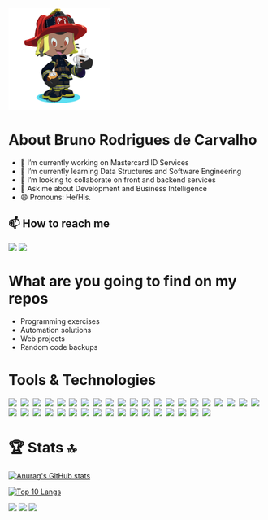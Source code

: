 <img
  src="octocat-1678629653916.png"
  alt="Bruno, the Firefighter."
  title="Bruno, the Firefighter."
  style="display: inline-block; margin: 0 auto; width: 200px">


# About Bruno Rodrigues de Carvalho
- 🔭 I’m currently working on Mastercard ID Services
- 🌱 I’m currently learning Data Structures and Software Engineering
- 👯 I’m looking to collaborate on front and backend services
- 💬 Ask me about Development and Business Intelligence
- 😄 Pronouns: He/His.



## 📫 How to reach me
<div>
  <a href="https://instagram.com/bcarva13" target="_blank"><img src="https://img.shields.io/badge/-Instagram-%23E4405F?style=for-the-badge&logo=instagram&logoColor=white" target="_blank"></a>
  <a href="https://www.linkedin.com/in/brunorodriguesdecarvalho" target="_blank"><img src="https://img.shields.io/badge/-LinkedIn-%230077B5?style=for-the-badge&logo=linkedin&logoColor=white" target="_blank"></a>   
</div>



# What are you going to find on my repos
- Programming exercises
- Automation solutions
- Web projects
- Random code backups



# Tools & Technologies         
<img style="width: 50px" src="https://cdn.jsdelivr.net/gh/devicons/devicon/icons/amazonwebservices/amazonwebservices-plain-wordmark.svg" />&nbsp; 
<img style="width: 50px" src="https://cdn.jsdelivr.net/gh/devicons/devicon/icons/android/android-plain-wordmark.svg" />&nbsp; 
<img style="width: 50px" src="https://cdn.jsdelivr.net/gh/devicons/devicon/icons/androidstudio/androidstudio-plain.svg" />&nbsp; 
<img style="width: 50px" src="https://cdn.jsdelivr.net/gh/devicons/devicon/icons/angularjs/angularjs-plain.svg" />&nbsp; 
<img style="width: 50px" src="https://cdn.jsdelivr.net/gh/devicons/devicon/icons/azure/azure-original.svg" />&nbsp; 
<img style="width: 50px" src="https://cdn.jsdelivr.net/gh/devicons/devicon/icons/bootstrap/bootstrap-original.svg" />&nbsp; 
<img style="width: 50px" src="https://cdn.jsdelivr.net/gh/devicons/devicon/icons/c/c-original.svg" />&nbsp; 
<img style="width: 50px" src="https://cdn.jsdelivr.net/gh/devicons/devicon/icons/confluence/confluence-original.svg" />&nbsp; 
<img style="width: 50px" src="https://cdn.jsdelivr.net/gh/devicons/devicon/icons/css3/css3-original-wordmark.svg" />&nbsp; 
<img style="width: 50px" src="https://cdn.jsdelivr.net/gh/devicons/devicon/icons/express/express-original.svg" />&nbsp; 
<img style="width: 50px" src="https://cdn.jsdelivr.net/gh/devicons/devicon/icons/git/git-original.svg" />&nbsp; 
<img style="width: 50px" src="https://cdn.jsdelivr.net/gh/devicons/devicon/icons/html5/html5-original-wordmark.svg" />&nbsp; 
<img style="width: 50px" src="https://cdn.jsdelivr.net/gh/devicons/devicon/icons/intellij/intellij-original.svg" />&nbsp; 
<img style="width: 50px" src="https://cdn.jsdelivr.net/gh/devicons/devicon/icons/jamstack/jamstack-original.svg" />&nbsp; 
<img style="width: 50px" src="https://cdn.jsdelivr.net/gh/devicons/devicon/icons/java/java-original-wordmark.svg" />&nbsp; 
<img style="width: 50px" src="https://cdn.jsdelivr.net/gh/devicons/devicon/icons/javascript/javascript-original.svg" />&nbsp; 
<img style="width: 50px" src="https://cdn.jsdelivr.net/gh/devicons/devicon/icons/jira/jira-original-wordmark.svg" />&nbsp; 
<img style="width: 50px" src="https://cdn.jsdelivr.net/gh/devicons/devicon/icons/jquery/jquery-plain-wordmark.svg" />&nbsp; 
<img style="width: 50px" src="https://cdn.jsdelivr.net/gh/devicons/devicon/icons/kotlin/kotlin-original.svg" />&nbsp; 
<img style="width: 50px" src="https://cdn.jsdelivr.net/gh/devicons/devicon/icons/linux/linux-original.svg" />&nbsp; 
<img style="width: 50px" src="https://cdn.jsdelivr.net/gh/devicons/devicon/icons/markdown/markdown-original.svg" />&nbsp; 
<img style="width: 50px" src="https://cdn.jsdelivr.net/gh/devicons/devicon/icons/mongodb/mongodb-plain-wordmark.svg" />&nbsp; 
<img style="width: 50px" src="https://cdn.jsdelivr.net/gh/devicons/devicon/icons/msdos/msdos-original.svg" />&nbsp; 
<img style="width: 50px" src="https://cdn.jsdelivr.net/gh/devicons/devicon/icons/mysql/mysql-original-wordmark.svg" />&nbsp; 
<img style="width: 50px" src="https://cdn.jsdelivr.net/gh/devicons/devicon/icons/nodejs/nodejs-plain-wordmark.svg" />&nbsp; 
<img style="width: 50px" src="https://cdn.jsdelivr.net/gh/devicons/devicon/icons/npm/npm-original-wordmark.svg" />&nbsp; 
<img style="width: 50px" src="https://cdn.jsdelivr.net/gh/devicons/devicon/icons/photoshop/photoshop-plain.svg" />&nbsp; 
<img style="width: 50px" src="https://cdn.jsdelivr.net/gh/devicons/devicon/icons/postgresql/postgresql-plain-wordmark.svg" />&nbsp; 
<img style="width: 50px" src="https://cdn.jsdelivr.net/gh/devicons/devicon/icons/php/php-plain.svg" />&nbsp; 
<img style="width: 50px" src="https://cdn.jsdelivr.net/gh/devicons/devicon/icons/python/python-original-wordmark.svg" />&nbsp; 
<img style="width: 50px" src="https://cdn.jsdelivr.net/gh/devicons/devicon/icons/selenium/selenium-original.svg" />&nbsp; 
<img style="width: 50px" src="https://cdn.jsdelivr.net/gh/devicons/devicon/icons/socketio/socketio-original.svg" />&nbsp; 
<img style="width: 50px" src="https://cdn.jsdelivr.net/gh/devicons/devicon/icons/spring/spring-original-wordmark.svg" />&nbsp; 
<img style="width: 50px" src="https://cdn.jsdelivr.net/gh/devicons/devicon/icons/microsoftsqlserver/microsoftsqlserver-plain-wordmark.svg" />&nbsp; 
<img style="width: 50px" src="https://cdn.jsdelivr.net/gh/devicons/devicon/icons/trello/trello-plain.svg" />&nbsp; 
<img style="width: 50px" src="https://cdn.jsdelivr.net/gh/devicons/devicon/icons/typescript/typescript-original.svg" />&nbsp; 
<img style="width: 50px" src="https://cdn.jsdelivr.net/gh/devicons/devicon/icons/ubuntu/ubuntu-plain.svg" />&nbsp; 
<img style="width: 50px" src="https://cdn.jsdelivr.net/gh/devicons/devicon/icons/vscode/vscode-original.svg" />&nbsp; 
         
         

# 🏆 Stats 🔝
[![Anurag's GitHub stats](https://github-readme-stats.vercel.app/api?username=brunorodriguesdecarvalho&show_icons=true&theme=dark)](https://github.com/anuraghazra/github-readme-stats)

[![Top 10 Langs](https://github-readme-stats.vercel.app/api/top-langs/?username=brunorodriguesdecarvalho&theme=dark&langs_count=10&layout=compact)](https://github.com/anuraghazra/github-readme-stats)

<img src="https://github-readme-streak-stats.herokuapp.com/?user=brunorodriguesdecarvalho&theme=dark">

<img src="https://github-profile-summary-cards.vercel.app/api/cards/profile-details?username=brunorodriguesdecarvalho&theme=dark">

<img src="https://github-readme-activity-graph.cyclic.app/graph?username=brunorodriguesdecarvalho&theme=react-dark">
